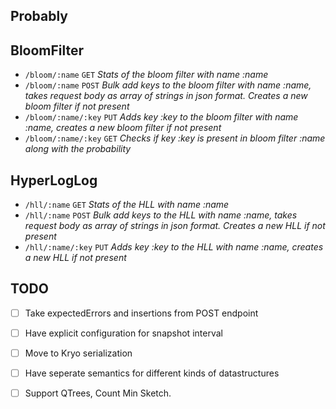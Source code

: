 Probably
--------

BloomFilter
-----------
- `/bloom/:name` `GET` *Stats of the bloom filter with name :name*
- `/bloom/:name` `POST` *Bulk add keys to the bloom filter with name :name, takes request body as array of strings in json format. Creates a new bloom filter if not present*
- `/bloom/:name/:key` `PUT` *Adds key :key to the bloom filter with name :name, creates a new bloom filter if not present*
- `/bloom/:name/:key` `GET` *Checks if key :key is present in bloom filter :name along with the probability*

HyperLogLog
-----------

- `/hll/:name` `GET` *Stats of the HLL with name :name*
- `/hll/:name` `POST` *Bulk add keys to the HLL with name :name, takes request body as array of strings in json format. Creates a new HLL if not present*
- `/hll/:name/:key` `PUT` *Adds key :key to the HLL with name :name, creates a new HLL if not present*


TODO
----
- [ ] Take expectedErrors and insertions from POST endpoint
- [ ] Have explicit configuration for snapshot interval
- [ ] Move to Kryo serialization
- [ ] Have seperate semantics for different kinds of datastructures
- [ ] Support QTrees, Count Min Sketch.

